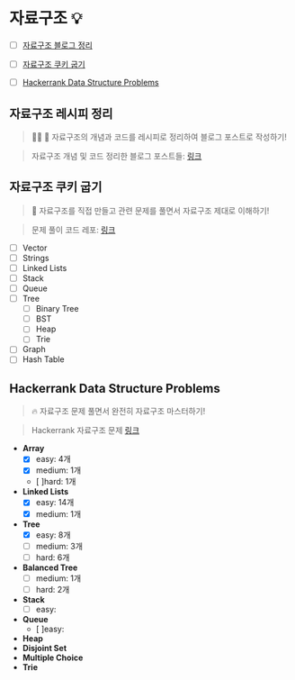 # 자료구조 :bulb:

- [ ] [자료구조 블로그 정리](#자료구조-블로그-정리)

- [ ] [자료구조 쿠키 굽기](#자료구조-쿠키-굽기)
- [ ] [Hackerrank Data Structure Problems]((#hackerrank-data-structure-problems))

## 자료구조 레시피 정리
> :woman_cook: :memo: 자료구조의 개념과 코드를 레시피로 정리하여 블로그 포스트로 작성하기!

> 자료구조 개념 및 코드 정리한 블로그 포스트들: [링크]()

## 자료구조 쿠키 굽기
> :cookie: 자료구조를 직접 만들고 관련 문제를 풀면서 자료구조 제대로 이해하기!

> 문제 풀이 코드 레포: [링크](https://github.com/JiwoonKim/data-structure-cookies)

  - [ ] Vector
  - [ ] Strings
  - [ ] Linked Lists
  - [ ] Stack
  - [ ] Queue
  - [ ] Tree
    - [ ] Binary Tree
    - [ ] BST
    - [ ] Heap
    - [ ] Trie
  - [ ] Graph
  - [ ] Hash Table
  
## Hackerrank Data Structure Problems
> :fire: 자료구조 문제 풀면서 완전히 자료구조 마스터하기! 

> Hackerrank 자료구조 문제 [링크](https://www.hackerrank.com/domains/data-structures?filters%5Bstatus%5D%5B%5D=unsolved&badge_type=problem-solving)

  - __Array__
    - [x] easy: 4개
    - [x] medium: 1개
    - [ ]hard: 1개
  - __Linked Lists__
    - [x] easy: 14개
    - [x] medium: 1개
  - __Tree__
    - [x] easy: 8개
    - [ ] medium: 3개
    - [ ] hard: 6개
  - __Balanced Tree__
    - [ ] medium: 1개
    - [ ] hard: 2개
  - __Stack__
    - [ ] easy:
  - __Queue__
    - [ ]easy:
  - __Heap__
  - __Disjoint Set__
  - __Multiple Choice__
  - __Trie__
